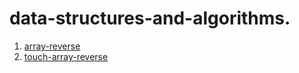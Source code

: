 # data-structures-and-algorithms.
1.  [array-reverse](/array-reverse/array-reverse.md)
2.  [touch-array-reverse](/array-insert-shift/touch-array-reverse.md)